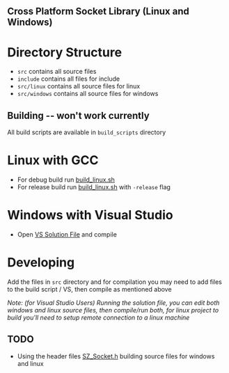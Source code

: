 ## Cross Platform Socket Library (Linux and Windows)

# Directory Structure
- `src` contains all source files
- `include` contains all files for include
- `src/linux` contains all source files for linux
- `src/windows` contains all source files for windows

## Building -- won't work currently
All build scripts are available in `build_scripts` directory

# Linux with GCC
- For debug build run [build_linux.sh](./build_scripts/build_linux.sh)
- For release build run [build_linux.sh](./build_scripts/build_linux.sh) with `-release` flag

# Windows with Visual Studio
- Open [VS Solution File](./build_scripts/vs_sln/vs_sln.sln) and compile


# Developing
Add the files in `src` directory and for compilation you may need to add files to the build script / VS, then compile as mentioned above

*Note: (for Visual Studio Users) Running the solution file, you can edit both windows and linux source files, then compile/run both, for linux project to build you'll need to setup remote connection to a linux machine*

## TODO
- Using the header files [SZ_Socket.h](./src/SZ_Socket.h) building source files for windows and linux
